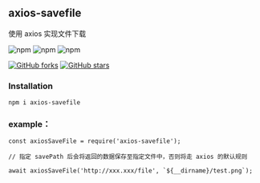 ## axios-savefile
使用 axios 实现文件下载

![npm](https://img.shields.io/npm/v/axios-savefile.svg)
![npm](https://img.shields.io/npm/dm/axios-savefile.svg)
![npm](https://img.shields.io/npm/l/axios-savefile.svg)

[![GitHub forks](https://img.shields.io/github/forks/JYFiaueng/axios-savefile.svg?style=social&label=Fork)](https://github.com/JYFiaueng/axios-savefile/fork)
[![GitHub stars](https://img.shields.io/github/stars/JYFiaueng/axios-savefile.svg?style=social&label=Star)](https://github.com/JYFiaueng/axios-savefile)

### Installation
```
npm i axios-savefile
```

### example：
```
const axiosSaveFile = require('axios-savefile');

// 指定 savePath 后会将返回的数据保存至指定文件中，否则将走 axios 的默认规则

await axiosSaveFile('http://xxx.xxx/file', `${__dirname}/test.png`);

```